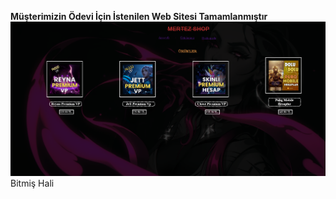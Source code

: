 **Müşterimizin Ödevi İçin İstenilen Web Sitesi Tamamlanmıştır**</br>
<img src="https://github.com/mrtcn085/websiteoyun/blob/main/bitmishali.png">Bitmiş Hali</img>
